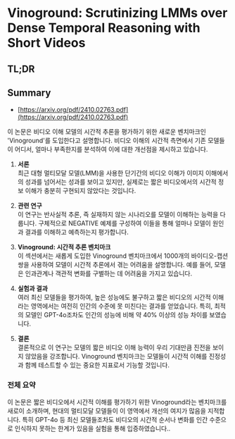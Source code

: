 # Vinoground: Scrutinizing LMMs over Dense Temporal Reasoning with Short Videos
## TL;DR
## Summary
- [https://arxiv.org/pdf/2410.02763.pdf](https://arxiv.org/pdf/2410.02763.pdf)

이 논문은 비디오 이해 모델의 시간적 추론을 평가하기 위한 새로운 벤치마크인 'Vinoground'를 도입한다고 설명합니다. 비디오 이해의 시간적 측면에서 기존 모델들이 어디서, 얼마나 부족한지를 분석하여 이에 대한 개선점을 제시하고 있습니다.

1. **서론**  
   최근 대형 멀티모달 모델(LMM)을 사용한 단기간의 비디오 이해가 이미지 이해에서의 성과를 넘어서는 성과를 보이고 있지만, 실제로는 짧은 비디오에서의 시간적 정보 이해가 충분히 구현되지 않았다는 것입니다.

2. **관련 연구**  
   이 연구는 반사실적 추론, 즉 실재하지 않는 시나리오를 모델이 이해하는 능력을 다룹니다. 구체적으로 NEGATIVE 예제를 구성하여 이들을 통해 얼마나 모델이 원인과 결과를 이해하고 예측하는지 평가합니다.

3. **Vinoground: 시간적 추론 벤치마크**  
   이 섹션에서는 새롭게 도입한 Vinoground 벤치마크에서 1000개의 바이디오-캡션 쌍을 사용하여 모델이 시간적 추론에서 겪는 어려움을 설명합니다. 예를 들어, 모델은 인과관계나 객관적 변화를 구별하는 데 어려움을 가지고 있습니다.

4. **실험과 결과**  
   여러 최신 모델들을 평가하여, 높은 성능에도 불구하고 짧은 비디오의 시간적 이해라는 영역에서는 여전히 인간의 수준에 못 미친다는 결과를 얻었습니다. 특히, 최적의 모델인 GPT-4o조차도 인간의 성능에 비해 약 40% 이상의 성능 차이를 보였습니다.

5. **결론**  
   결론적으로 이 연구는 모델의 짧은 비디오 이해 능력이 우리 기대만큼 진전을 보이지 않았음을 강조합니다. Vinoground 벤치마크는 모델들이 시간적 이해를 진정성과 함께 테스트할 수 있는 중요한 지표로서 기능할 것입니다.

### 전체 요약
이 논문은 짧은 비디오에서 시간적 이해를 평가하기 위한 Vinoground라는 벤치마크를 새로이 소개하며, 현대의 멀티모달 모델들이 이 영역에서 개선의 여지가 많음을 지적합니다. 특히 GPT-4o 등 최신 모델들조차도 비디오의 시간적 순서나 변화를 인간 수준으로 인식하지 못하는 한계가 있음을 실험을 통해 입증하였습니다..